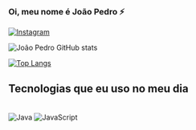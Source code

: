 ### Oi, meu nome é João Pedro  ⚡

[![Instagram](https://img.shields.io/badge/Instagram-E4405F?style=for-the-badge&logo=instagram&logoColor=white)](https://www.instagram.com/jpedrolopz/)

![João Pedro GitHub stats](https://github-readme-stats.vercel.app/api?username=jpedrolopes575&show_icons=true&theme=dracula)

[![Top Langs](https://github-readme-stats.vercel.app/api/top-langs/?username=jpedrolopes575&layout=compact)](https://github.com/anuraghazra/github-readme-stats)

## Tecnologias que eu uso no meu dia

<div style="display: inline_block"> <br/> 
  <img align="center" alt="Java" src="https://img.shields.io/badge/Java-ED8B00?style=for-the-badge&logo=openjdk&logoColor=white" /> 
  <img align="center" alt="JavaScript" src="https://img.shields.io/badge/JavaScript-F7DF1E?style=for-the-badge&logo=javascript&logoColor=black" />                                             
</div>
